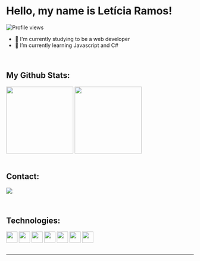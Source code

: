 
# Hello, my name is Letícia Ramos!

<p align="left"> <img src="https://img.shields.io/github/followers/Leticia-R?color=purple&style=for-the-badge" alt="Profile views" /> </p>


- 🚀 I'm currently studying to be a web developer
- 🌱 I’m currently learning Javascript and C#
<br>

<!--
**Leticia-R/Leticia-R** is a ✨ _special_ ✨ repository because its `README.md` (this file) appears on your GitHub profile.

Here are some ideas to get you started:

- 🔭 I’m currently working on ...
- 🌱 I’m currently learning ...
- 👯 I’m looking to collaborate on ...
- 🤔 I’m looking for help with ...
- 💬 Ask me about ...
- 📫 How to reach me: ...
- 😄 Pronouns: ...
- ⚡ Fun fact: ...
-->

## My Github Stats:
<div>
<img height="180em" src="https://github-readme-stats.vercel.app/api?username=Leticia-R&show_icons=true&theme=synthwave"/>
<img height="180em" src="https://github-readme-stats.vercel.app/api/top-langs/?username=Leticia-R&layout=compact&langs_count=7&theme=synthwave"/>
</div>

<br>

## Contact:

<a href="https://www.linkedin.com/in/ramos-leticia/" target="_blank"><img src="https://img.shields.io/badge/-LinkedIn-%230077B5?style=for-the-badge&logo=linkedin&logoColor=white" target="_blank"></a> 

<br>

## Technologies:

<div class="techs">
<img src="https://cdn.jsdelivr.net/gh/devicons/devicon/icons/html5/html5-plain-wordmark.svg" height="30" width="30" align="center">
<img src="https://cdn.jsdelivr.net/gh/devicons/devicon/icons/css3/css3-plain-wordmark.svg" height="30" width="30" align="center">
<img src="https://cdn.jsdelivr.net/gh/devicons/devicon/icons/javascript/javascript-plain.svg" height="30" width="30" align="center">
<img src="https://cdn.jsdelivr.net/gh/devicons/devicon/icons/react/react-original-wordmark.svg" height="30" width="30" align="center">
<img src="https://cdn.jsdelivr.net/gh/devicons/devicon/icons/nodejs/nodejs-original-wordmark.svg" height="30" width="30" align="center">
<img src="https://cdn.jsdelivr.net/gh/devicons/devicon/icons/csharp/csharp-original.svg" height="30" width="30" align="center">
<img src="https://cdn.jsdelivr.net/gh/devicons/devicon/icons/dot-net/dot-net-original-wordmark.svg" height="30" width="30" align="center" >


</div>

<br>
<hr>
